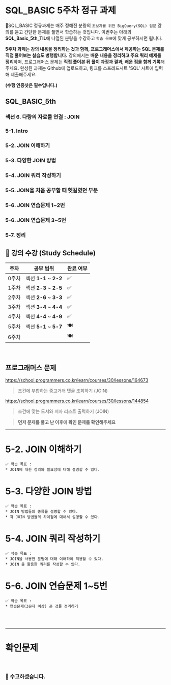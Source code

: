 # SQL_BASIC 5주차 정규 과제 

📌SQL_BASIC 정규과제는 매주 정해진 분량의 `초보자를 위한 BigQuery(SQL) 입문` 강의를 듣고 간단한 문제를 풀면서 학습하는 것입니다. 이번주는 아래의 **SQL_Basic_5th_TIL**에 나열된 분량을 수강하고 `학습 목표`에 맞게 공부하시면 됩니다.

**5주차 과제는 강의 내용을 정리하는 것과 함께, 프로그래머스에서 제공하는 SQL 문제를 직접 풀어보는 실습도 병행합니다.** 강의에서는 **배운 내용을 정리하고 주요 쿼리 예제를 정리**하며, 프로그래머스 문제는 **직접 풀어본 뒤 풀이 과정과 결과, 배운 점을 함께 기록**해주세요. 완성된 과제는 Github에 업로드하고, 링크를 스프레드시트 'SQL' 시트에 입력해 제출해주세요.

**(수행 인증샷은 필수입니다.)** 

## SQL_BASIC_5th

### 섹션 6. 다량의 자료를 연결 : JOIN 

### 5-1. Intro

### 5-2. JOIN 이해하기

### 5-3. 다양한 JOIN 방법

### 5-4. JOIN 쿼리 작성하기 

### 5-5. JOIN을 처음 공부할 때 헷갈렸던 부분

### 5-6. JOIN 연습문제 1~2번

### 5-6. JOIN 연습문제 3~5번

### 5-7. 정리



## 🏁 강의 수강 (Study Schedule)

| 주차  | 공부 범위              | 완료 여부 |
| ----- | ---------------------- | --------- |
| 0주차 | 섹션 **1-1** ~ **2-2** | ✅         |
| 1주차 | 섹션 **2-3** ~ **2-5** | ✅         |
| 2주차 | 섹션 **2-6** ~ **3-3** | ✅         |
| 3주차 | 섹션 **3-4** ~ **4-4** | ✅         |
| 4주차 | 섹션 **4-4** ~ **4-9** | ✅         |
| 5주차 | 섹션 **5-1** ~ **5-7** | 🍽️         |
| 6주차 |                        | 🍽️         |

<br>



## 프로그래머스 문제 

https://school.programmers.co.kr/learn/courses/30/lessons/164673

> 조건에 부합하는 중고거래 댓글 조회하기 (JOIN)

https://school.programmers.co.kr/learn/courses/30/lessons/144854

> 조건에 맞는 도서와 저자 리스트 출력하기 (JOIN)



> **먼저 문제를 풀고 난 이후에 확인 문제를 확인해주세요**



<!-- 여기까진 그대로 둬 주세요-->

---

# 5-2. JOIN 이해하기

~~~
✅ 학습 목표 :
* JOIN에 대한 정의와 필요성에 대해 설명할 수 있다.
~~~

<!-- 새롭게 배운 내용을 자유롭게 정리해주세요.-->



# 5-3. 다양한 JOIN 방법

~~~
✅ 학습 목표 :
* JOIN 방법들의 종류를 설명할 수 있다. 
* 각 JOIN 방법들의 차이점에 대해서 설명할 수 있다. 
~~~

<!-- 새롭게 배운 내용을 자유롭게 정리해주세요.-->



 # 5-4. JOIN 쿼리 작성하기 

~~~
✅ 학습 목표 :
* JOIN을 사용한 문법에 대해 이해하여 적용할 수 있다.
* JOIN 을 활용한 쿼리를 작성할 수 있다. 
~~~

<!-- 새롭게 배운 내용을 자유롭게 정리해주세요.-->



 # 5-6. JOIN 연습문제 1~5번 

~~~
✅ 학습 목표 :
* 연습문제(3문제 이상) 푼 것들 정리하기
~~~

<!-- 새롭게 배운 내용을 자유롭게 정리해주세요.-->



<br>

<br>

---

# 확인문제

<!-- 프로그래머스 2문제 문제 풀이 인증과 함께 간단한 설명을 작성해주세요-->



<br>

### 🎉 수고하셨습니다.







